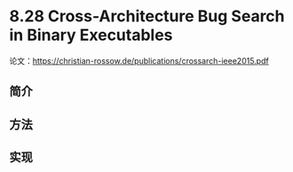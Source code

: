 # 8.28 Cross-Architecture Bug Search in Binary Executables


论文：https://christian-rossow.de/publications/crossarch-ieee2015.pdf

## 简介

## 方法

## 实现
